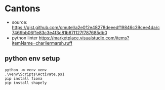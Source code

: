# Cantons

- source: <https://gist.github.com/cmutel/a2e0f2e48278deeedf19846c39cee4da/c7469bb06f1e83c3e4f3c81b87f127f787685db0>
- python linter <https://marketplace.visualstudio.com/items?itemName=charliermarsh.ruff>

## python env setup
```
python -m venv venv
.\venv\Scripts\Activate.ps1
pip install fiona
pip install shapely
```